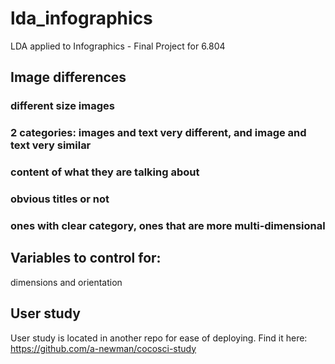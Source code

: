 # lda_infographics
LDA applied to Infographics - Final Project for 6.804

## Image differences
### different size images
### 2 categories: images and text very different, and image and text very similar
### content of what they are talking about
### obvious titles or not
### ones with clear category, ones that are more multi-dimensional

## Variables to control for:
dimensions and orientation

## User study 
User study is located in another repo for ease of deploying. Find it here: https://github.com/a-newman/cocosci-study


